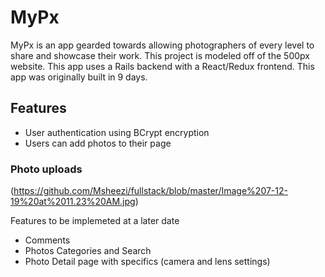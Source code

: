 # MyPx

MyPx is an app gearded towards allowing photographers of every level to share and showcase their work.  This project is modeled off of the 500px website.  This app uses a Rails backend with a React/Redux frontend.  This app was originally built in 9 days.  

## Features


* User authentication using BCrypt encryption
* Users can add photos to their page


### Photo uploads
(https://github.com/Msheezi/fullstack/blob/master/Image%207-12-19%20at%2011.23%20AM.jpg)







Features to be implemeted at a later date
* Comments
* Photos Categories and Search
* Photo Detail page with specifics (camera and lens settings)
